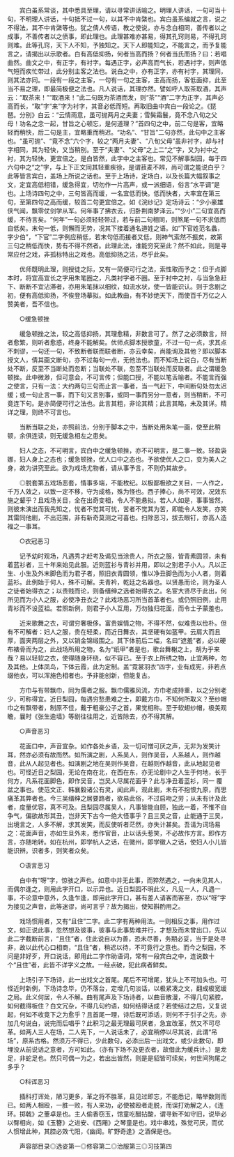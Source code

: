 <!-- { "loadSidebar": true } -->
　　宾白虽系常谈，其中悉具至理，请以寻常讲话喻之。明理人讲话，一句可当十句，不明理人讲话，十句抵不过一句，以其不中肯綮也。宾白虽系编就之言，说之不得法，其不中肯綮等也。犹之倩人传语，教之使说，亦与念白相同，善传者以之成事，不善传者以之偾事，即此理也。此理甚难亦甚易，得其孔窍则易，不得孔窍则难。此等孔窍，天下人不知，予独知之。天下人即能知之，不能言之，而予复能言之，请揭出以示歌者。白有高低抑扬，何者当高而扬？何者当氏而扬？曰：若唱曲然。曲文之中，有正字，有衬字。每遇正字，必声高而气长，若遇衬字，则声低气短而疾忙带过，此分别主客之法也。说白之中，亦有正字，亦有衬字，其理同，则其法亦同。一段有一段之主客，一句有一句之主客，主高而扬，客低面抑，此至当不易之理，即最简极便之法也。凡人说话，其理亦然。譬如呼人取茶取酒，其声云：“取茶来！”“取酒来！”此二句既为茶酒而发，则“茶”“酒”二字为正字，其声必高而长，“取”字“来”字为衬字，其音必低而短。再取旧曲中宾白一段论之。《琵琶。分别》白云：“云情雨意，虽可抛两月之夫妻；雪鬓霜鬟，竟不念八旬之父母！功名之念一起，甘旨之心顿忘，是何道理？”首四句之中，前二句是客，宜略轻而稍快，后二句是主，宜略重而稍迟。“功名”、“甘旨”二句亦然，此句中之主客也。“虽可抛”、“竟不念”六个字，较之“两月夫妻”、“八旬父母”虽非衬字，却与衬字相同，其为轻快，又当稍别。至于“夫妻”、“父母”之上二“之”字，又为衬中之衬，其为轻快，更宜倍之。是白皆然，此字中之主客也。常见不解事梨园，每于四六句中之“之”字，与上下正文同其轻重疾徐，是谓菽麦不辨，尚可谓之能说白乎？此等皆言宾白，盖场上所说之话也。至于上场诗，定场白，以及长篇大幅叙事之文，定宜高低相错，缓急得宜，切勿作一片高声，或一派细语，俗言“水平调”是也。上场诗四句之中，三句皆高而缓，一名宜低而快。低而快者，大率宜在第三句，至第四句之高而缓，较首二句更宜倍之。如《浣纱记》定场诗云：“少小豪雄侠气闻，飘零仗剑学从军。何年事了拂衣去，归卧荆南梦泽云。”“少小”二句宜高而缓，不待言矣。“何年”一句必须轻轻带过，若与前二句相同，则煞尾一句不求低而自低矣。末句一低，则懈而无势，况其下接着通名道姓之语。如“下官姓范名蠡，字少伯”，“下官”二字例应稍低，若末句低而接者又低，则神气索然不振矣，故第三句之稍低而快，势有不得不然者。此理此法，谁能穷究至此？然不如此，则是寻常应付之戏，非孤标特出之戏也。高低抑扬之法，尽乎此矣。

　　优师既明此理，则授徒之际，又有一简便可行之法，索性取而予之：但于点脚本时，将宜高宜长之字用朱笔圈之，凡类衬字者不圈。至于衬中之衬，与当急急赶下、断断不宜沾滞者，亦用朱笔抹以细纹，如流水状，使一皆能识认。则于念剧之初，便有高低抑扬，不俟登场摹拟。如此教曲，有不妙绝天下，而使百千万亿之人赞美者，吾不信也。

　　○缓急顿挫

　　缓急顿挫之法，较之高低抑扬，其理愈精，非数言可了。然了之必须数言，辩者愈繁，则听者愈惑，终身不能解矣。优师点脚本授歌童，不过一句一点，求其点不刺谬，一句还一句，不致断者联而联者断，亦云幸矣，尚能询及其他？即以脚本授文人，倩其画文断句，亦不过每句一点，无他法也。而不知场上说白，尽有当断处不断，反至不当断处而忽断；当联处不联，忽至不当联处而反联者。此之谓缓急顿挫。此中微渺，但可意会，不可言传；但能口授，不能以笔舌喻者。不能言而强之使言，只有一法：大约两句三句而止言一事者，当一气赶下，中间断句处勿太迟缓；或一句止言一事，而下句又言别事，或同一事而另分一意者，则当稍断，不可竟连下句。是亦简便可行之法也。此言其粗，非论其精；此言其略，未及其详。精详之理，则终不可言也。

　　当断当联之处，亦照前法，分别于脚本之中，当断处用朱笔一画，使至此稍顿，余俱连读，则无缓急相左之患矣。

　　妇人之态，不可明言，宾白中之缓急顿挫，亦不可明言，是二事一致。轻盈袅娜，妇人身上之态也；缓急顿挫，优人口中之态也。予欲使优人之口，变为美人之身，故为讲究至此。欲为戏场尤物者，请从事予言，不则仍其故步。

　　◎脱套第五戏场恶套，情事多端，不能枚纪。以极鄙极欲之关目，一人作之，千万人效之，以致一定不移，守为成格，殊为怪也。西子捧心，尚不可效，况效东施之颦乎？且戏场关目，全在出奇变相，令人不能悬拟。若人人如是，事事皆然，则彼未演出而我先知之，忧者不觉其可忧，苦者不觉其为苦，即能令人发笑，亦笑其雷同他剧，不出范围，非有新奇莫测之可喜也。扫除恶习，拔去眼钉，亦高人造福之一事耳。

　　○衣冠恶习

　　记予幼时观场，凡遇秀才赶考及谒见当涂贵人，所衣之服，皆青素圆领，未有着蓝衫者，三十年来始见此服。近则蓝衫与青衫并用，即以之别君子小人。凡以正生、小生及外末脚色而为君子者，照旧衣青圆领，惟以净丑脚色而为小人者，则着蓝衫。此例始于何人，殊不可解。夫青衿，乾廷之名器也。以贤愚而论，则为圣人之徒者始得衣之；以贵贱而论，则备缙绅之选者始得衣之。名宦大贤尽于此出，何所见而为小人之服，必使净丑衣之？此戏场恶习所当首革者也。或仍照旧例，止用青衫而不设蓝祖。若照新例，则君子小人互用，万勿独归花面，而令士子蒙羞也。

　　近来歌舞之衣，可谓穷奢极侈。富贵娱情之物，不得不然，似难责以俭朴。但有不可解者：妇人之服，贵在轻柔，而近日舞衣，其坚硬有如盔甲。云肩大而且厚，面夹两层之外，又以销金锦缎围之。其下体前后二幅，名曰“遮羞”者，必以硬布裱骨而为之，此战场所用之物，名为“纸甲”者是也，歌台舞榭之上，胡为乎来哉？易以轻软之衣，使得随身环绕，似不容已。至于衣上所绣之物，止宜两种，勿及其他。上体凤鸟，下体云霞，此为定制。盖“霓裳羽衣”四字，业有成宪，非若点缀他衣，可以浑施色相者也。予非能创新，但能复古。

　　方巾与有带飘巾，同为儒者之服。飘巾儒雅风流，方巾老成持重，以之分别老少，可称得宜。近日梨园，每遇穷愁患难之士，即戴方巾，不知何所取义？至纱帽巾之有飘带者，制原不佳，戴于粗豪公子之首，果觉相称。至于软翅纱帽，极美观瞻，曩时《张生逾墙》等剧往往用之，近皆除去，亦不得其解。

　　○声音恶习

　　花面口中，声音宜杂。如作各处乡语，及一切可憎可厌之声，无非为发笑计耳，然亦必须有故而然。如所演之剧，人系吴人，则作吴音，人系越人，则作越音，此从人起见者也。如演剧之地在吴则作吴音，在越则作越音，此从地起见者也。可怪近日之梨园，无论在南在北，在西在东，亦无论剧中之人生于何地，长于何方，凡系花面脚色，即作吴音，岂吴人尽属花面乎？此与净丑着蓝衫，同一 覆盆之事也。使范文正、韩襄毅诸公有灵，闻此声，观此剧，未有不抱恨九原，而思痛革其弊者也。今三吴缙绅之居要路者，欲易此俗，不过启吻之劳；从未有计及此者，度量优容，真不可及。且梨园尽属吴人，凡事皆能自顾，独此一着，不惟不自争气，偏欲故形其丑，岂非天下古今一绝大怪事乎？且三吴之音，止能通于三吴，出境言之，人多不解，求其发笑，而反使听者茫然，亦失计甚矣。吾请为词场易之：花面声音，亦如生旦外未，悉作官音，止以话头惹笑，不必故作方言。即作方言，亦随地转。如在杭州，即学杭人之话，在徽州，即学徽人之话，使妇人小儿皆能识辨。识者多，则笑者众矣。

　　○语言恶习

　　白中有“呀”字，惊骇之声也。如意中并无此事，而猝然遇之，一向未见其人，而偶尔逢之，则用此字开口，以示异也。近日梨园不明此义，凡见一人，凡遇一事，不论意中意外，久逢乍逢，即用此字开口，甚有差人请客而客至，亦以“呀”字为接见之声音，此等迷谬，尚可言乎？故为揭出，使知斟酌用之。

　　戏场惯用者，又有“且住”二字。此二字有两种用法。一则相反之事，用作过文，如正说此事，忽然想及彼事，彼事与此事势难并行，才想及而未曾出口，先以此二字截断前言，“且住”者，住此说自以为善，恐未尽善，务期必妥，当于是处寻非，故以此代心口相商，“且住”者，稍迟以待，不可竟行之意也。而今之梨园，不问是非好歹，开口说话，即用此二字作助语词，常有一段宾白之中，连说数十个“且住”者，此皆不详字义之故。一经点破，犯此病者鲜矣。

　　上场引子下场诗，此一出戏文之首尾。尾后不可增尾，犹头上不可加头也。可怪近时新例，下场诗念毕，仍不落台，定增几句淡话，以极紧凑之文，翻成极宽缓之局。此义何居，令人不解。曲有尾声及下场诗者，以曲音散漫，不得几句紧腔，如何截得板住？白文冗杂，不得几句约语，如何结得话成？若使结过之后，又复说起，何如不收竟下之为愈乎？且首尾一理，诗后既可添话，则何不于引子之先，亦加几句说白，说完而后唱乎？此积习之最无理最可厌者，急宜改革，然又不可尽革。如两人三人在场，二人先下，一人说话未了，必宜稍停以尽其说，此谓“吊场”，原系古格。然须万不得已，少此数句，必添出后一出戏文，或少此数句，即埋没从前说话之意者，方可如此。（亦有下场不及更衣者，故借此为缓兵计。）是龙足，非蛇足也。然只可偶一为之，若出出皆然，则是是貂皆可续矣，何世间狗尾之多乎？

　　○科诨恶习

　　插科打诨处，陋习更多，革之将不胜革，且见过即忘，不能悉记，略举数则而已。如两人相殴，一胜一败，有人来功，必使被殴者走脱，而误打劝解之人，《连环。掷戟》之董卓是也。主人偷香窃玉，馆童吃醋拈酸，谓寻新不如守旧，说毕必以臀相向，如《玉簪》之进安、《西厢》之琴童是也。戏中串戏，殊觉可厌，而优人惯增此种，其腔必效弋阳，《幽闺。旷野奇逢》之酒保是也。

　　声容部目录◎选姿第一◎修容第二◎治服第三◎习技第四


